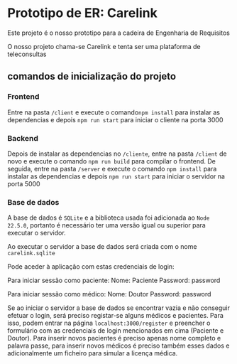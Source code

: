# Prototipo de ER: Carelink
 Este projeto é o nosso prototipo para a cadeira de Engenharia de Requisitos

 O nosso projeto chama-se Carelink e tenta ser uma plataforma de teleconsultas

## comandos de inicialização do projeto
### Frontend
Entre na pasta `/client` e execute o comando`npm install` para instalar as dependencias e depois `npm run start` para iniciar o cliente na porta 3000

### Backend
Depois de instalar as dependencias no `/cliente`, entre na pasta `/client` de novo e execute o comando `npm run build` para compilar o frontend. De seguida, entre na pasta `/server` e execute o comando `npm install` para instalar as dependencias e depois `npm run start` para iniciar o servidor na porta 5000

### Base de dados
A base de dados é `SQLite` e a biblioteca usada foi adicionada ao `Node 22.5.0`, portanto é necessário ter uma versão igual ou superior para executar o servidor.

Ao executar o servidor a base de dados será criada com o nome `carelink.sqlite`

Pode aceder à aplicação com estas credenciais de login:

 Para iniciar sessão como paciente:
 Nome: Paciente
 Password: password

 Para iniciar sessão como médico:
 Nome: Doutor
 Password: password


Se ao iniciar o servidor a base de dados se encontrar vazia e não conseguir efetuar o login, será preciso registar-se alguns médicos e pacientes. Para isso, podem entrar na página `localhost:3000/register` e preencher o formulário com as credenciais de login mencionados em cima (Paciente e Doutor). Para inserir novos pacientes é preciso apenas nome completo e palavra passe, para inserir novos médicos é preciso também esses dados e adicionalmente um ficheiro para simular a licença médica.